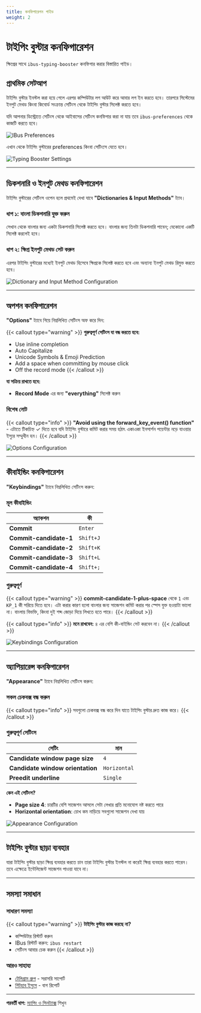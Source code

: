 ```yaml
---
title: কনফিগারেশন গাইড
weight: 2
---
```


# টাইপিং বুস্টার কনফিগারেশন

ক্ষিপ্রের সাথে `ibus-typing-booster` কনফিগার করার বিস্তারিত গাইড।

## প্রাথমিক সেটআপ

টাইপিং বুস্টার ইনস্টল করা হয়ে গেলে এরপর কম্পিউটার লগ আউট করে আবার লগ ইন করতে হবে। তারপরে সিস্টেমের ইনপুট মেথড কিংবা কিবোর্ড সংক্রান্ত সেটিংস থেকে টাইপিং বুস্টার সিলেক্ট করতে হবে।

যদি আপনার ডিস্ট্রোতে সেটিংস থেকে আইবাসের সেটিংস কনফিগার করা না যায় তবে `ibus-preferences` থেকে কাজটি করতে হবে।

![IBus Preferences](https://github.com/rank-coder/khipro-m17n/assets/54497225/f479deda-0f19-4228-9eee-2ee23cf939d7)

এখান থেকে টাইপিং বুস্টারের preferences কিংবা সেটিংসে যেতে হবে।

![Typing Booster Settings](https://github.com/rank-coder/khipro-m17n/assets/54497225/8e835083-8605-4686-98bb-5fd563d102fd)

---

## ডিকশনারি ও ইনপুট মেথড কনফিগারেশন

টাইপিং বুস্টারের সেটিংস ওপেন হলে প্রথমেই দেখা যাবে **"Dictionaries & Input Methods"** ট্যাব। 

### ধাপ ১: বাংলা ডিকশনারি যুক্ত করুন

সেখান থেকে বাংলার জন্য একটা ডিকশনারি সিলেক্ট করতে হবে। বাংলার জন্য তিনটা ডিকশনারি পাবেন; যেকোনো একটি সিলেক্ট করলেই হবে।

### ধাপ ২: ক্ষিপ্র ইনপুট মেথড সেট করুন

এরপর টাইপিং বুস্টারের মধ্যেই ইনপুট মেথড হিসেবে ক্ষিপ্রকে সিলেক্ট করতে হবে এবং অন্যান্য ইনপুট মেথড রিমুভ করতে হবে।

![Dictionary and Input Method Configuration](https://github.com/user-attachments/assets/aa4385ca-44bd-45c1-8ba9-27bd1352d72c)

---

## অপশন কনফিগারেশন

**"Options"** ট্যাবে গিয়ে নিম্নলিখিত সেটিংস অফ করে দিন:

{{< callout type="warning" >}}
**গুরুত্বপূর্ণ সেটিংস যা বন্ধ করতে হবে:**
- Use inline completion
- Auto Capitalize
- Unicode Symbols & Emoji Prediction
- Add a space when committing by mouse click
- Off the record mode
{{< /callout >}}

**যা সক্রিয় রাখতে হবে:**
- **Record Mode** এর জন্য **"everything"** সিলেক্ট করুন

### বিশেষ নোট

{{< callout type="info" >}}
**"Avoid using the forward_key_event() function"** - এটাতে টিকচিহ্ন ✓ দিতে হবে যদি টাইপিং বুস্টারে কমিট করার সময় হঠাৎ একাএকা ইনসার্শন পয়েন্টার নড়ে যাওয়ার ইস্যুর সম্মুখীন হন।
{{< /callout >}}

![Options Configuration](https://github.com/user-attachments/assets/f1c3e58e-922e-4c6e-a354-072aab7f2588)

---

## কীবাইন্ডিং কনফিগারেশন

**"Keybindings"** ট্যাবে নিম্নলিখিত সেটিংস করুন:

### মূল কীবাইন্ডিং

| অ্যাকশন | কী |
|---------|-----|
| **Commit** | `Enter` |
| **Commit-candidate-1** | `Shift+J` |
| **Commit-candidate-2** | `Shift+K` |
| **Commit-candidate-3** | `Shift+L` |
| **Commit-candidate-4** | `Shift+;` |

### গুরুত্বপূর্ণ

{{< callout type="warning" >}}
**commit-candidate-1-plus-space** থেকে `1` এবং `KP_1` কী সরিয়ে দিতে হবে। এটা করার কারণ হলো বাংলার জন্য সাজেশন কমিট করার পর স্পেস যুক্ত হওয়াটা ভালো না। বাংলায় বিভক্তি, কিংবা দুই শব্দ জোড়া দিয়ে লিখতে হতে পারে।
{{< /callout >}}

{{< callout type="info" >}}
**মনে রাখবেন:** ৪ এর বেশি কী-বাইন্ডিং সেট করবেন না।
{{< /callout >}}

![Keybindings Configuration](https://github.com/user-attachments/assets/97020509-83b8-4170-a092-9f06d47e3ed3)

---

## অ্যাপিয়ারেন্স কনফিগারেশন

**"Appearance"** ট্যাবে নিম্নলিখিত সেটিংস করুন:

### সকল চেকবক্স বন্ধ করুন

{{< callout type="info" >}}
সবগুলো চেকবক্স বন্ধ করে দিন যাতে টাইপিং বুস্টার দ্রুত কাজ করে।
{{< /callout >}}

### গুরুত্বপূর্ণ সেটিংস

| সেটিং | মান |
|--------|-----|
| **Candidate window page size** | `4` |
| **Candidate window orientation** | `Horizontal` |
| **Preedit underline** | `Single` |

**কেন এই সেটিংস?**
- **Page size 4**: চারটির বেশি সাজেশন আসলে সেটা লেখার প্রতি মনোযোগ নষ্ট করতে পারে
- **Horizontal orientation**: চোখ কম নাড়িয়ে সবগুলো সাজেশন দেখা যায়

![Appearance Configuration](https://github.com/user-attachments/assets/13e63976-0286-439b-936d-7caae789dfbd)

---

## টাইপিং বুস্টার ছাড়া ব্যবহার

যারা টাইপিং বুস্টার ছাড়া ক্ষিপ্র ব্যবহার করতে চান তারা টাইপিং বুস্টার ইনস্টল না করেই ক্ষিপ্র ব্যবহার করতে পারেন। তবে এক্ষেত্রে ইন্টেলিজেন্ট সাজেশন পাওয়া যাবে না।

---

## সমস্যা সমাধান

### সাধারণ সমস্যা

{{< callout type="warning" >}}
**টাইপিং বুস্টার কাজ করছে না?**
- কম্পিউটার রিস্টার্ট করুন
- IBus রিস্টার্ট করুন: `ibus restart`
- সেটিংস আবার চেক করুন
{{< /callout >}}

### আরও সাহায্য

- [টেলিগ্রাম গ্রুপ](https://t.me/+oXLVpYDtyDNmYzll) - সরাসরি সাপোর্ট
- [গিটহাব ইস্যুস](https://github.com/KhiproKeyboard) - বাগ রিপোর্ট

---

**পরবর্তী ধাপ:** [ম্যাপিং ও সিনট্যাক্স](../mapping-syntax) শিখুন